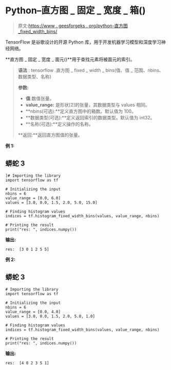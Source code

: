 # Python–直方图 _ 固定 _ 宽度 _ 箱()

> 原文:[https://www . geesforgeks . org/python-直方图 _fixed_width_bins/](https://www.geeksforgeeks.org/python-histogram_fixed_width_bins/)

TensorFlow 是谷歌设计的开源 Python 库，用于开发机器学习模型和深度学习神经网络。

**直方图 _ 固定 _ 宽度 _ 面元()**用于查找元素将被面元的索引。

> **语法** : tensorflow .直方图 _ fixed _ width _ bins(值、值 _ 范围、nbins、数据类型、名称)
> 
> **参数:**
> 
> *   **值**:数值张量。
> *   **value_range:** 是形状[2]的张量，其数据类型与 values 相同。
> *   **nbins(可选):**定义直方图中的箱数。默认值为 100。
> *   **数据类型(可选):**定义返回索引的数据类型。默认值为 int32。
> *   **名称(可选):**定义操作的名称。
> 
> **返回:**返回直方图值的张量。

**例 1:**

## 蟒蛇 3

```
]# Importing the library
import tensorflow as tf

# Initializing the input
nbins = 6
value_range = [0.0, 6.0]
values = [3.0, 0.0, 1.5, 2.0, 5.0, 15.0]

# Finding histogram values
indices = tf.histogram_fixed_width_bins(values, value_range, nbins)

# Printing the result
print("res: ", indices.numpy())
```

**输出:**

```
res:  [3 0 1 2 5 5]
```

**例 2:**

## 蟒蛇 3

```
# Importing the library
import tensorflow as tf

# Initializing the input
nbins = 6
value_range = [0.0, 4.0]
values = [3.0, 0.0, 1.5, 2.0, 5.0, 1.0]

# Finding histogram values
indices = tf.histogram_fixed_width_bins(values, value_range, nbins)

# Printing the result
print("res: ", indices.numpy())
```

**输出:**

```
res:  [4 0 2 3 5 1]
```